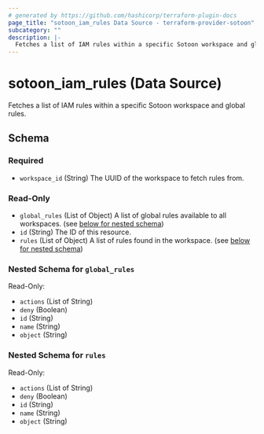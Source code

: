 ```yaml
---
# generated by https://github.com/hashicorp/terraform-plugin-docs
page_title: "sotoon_iam_rules Data Source - terraform-provider-sotoon"
subcategory: ""
description: |-
  Fetches a list of IAM rules within a specific Sotoon workspace and global rules.
---
```


# sotoon_iam_rules (Data Source)

Fetches a list of IAM rules within a specific Sotoon workspace and global rules.



<!-- schema generated by tfplugindocs -->
## Schema

### Required

- `workspace_id` (String) The UUID of the workspace to fetch rules from.

### Read-Only

- `global_rules` (List of Object) A list of global rules available to all workspaces. (see [below for nested schema](#nestedatt--global_rules))
- `id` (String) The ID of this resource.
- `rules` (List of Object) A list of rules found in the workspace. (see [below for nested schema](#nestedatt--rules))

<a id="nestedatt--global_rules"></a>
### Nested Schema for `global_rules`

Read-Only:

- `actions` (List of String)
- `deny` (Boolean)
- `id` (String)
- `name` (String)
- `object` (String)


<a id="nestedatt--rules"></a>
### Nested Schema for `rules`

Read-Only:

- `actions` (List of String)
- `deny` (Boolean)
- `id` (String)
- `name` (String)
- `object` (String)
